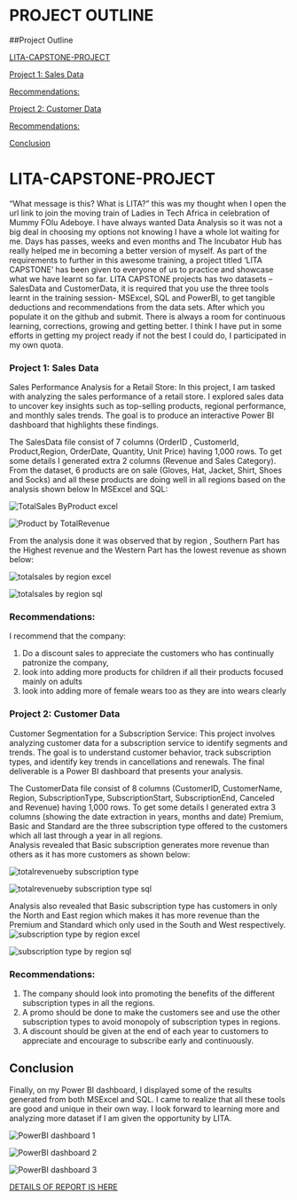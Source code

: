 # PROJECT OUTLINE 

##Project Outline

[LITA-CAPSTONE-PROJECT](#LITA-CAPSTONE-PROJECT)

[Project 1: Sales Data](#Project-1-:-Sales-Data)

[Recommendations:](#Recommendations)

[Project 2: Customer Data](#Project-2:-Customer-Data)

[Recommendations:](#Recommendations:)

[Conclusion](#Conclusion)

# LITA-CAPSTONE-PROJECT
“What message is this? What is LITA?” this was my thought when I open the url link to join the moving train of Ladies in Tech Africa in celebration of Mummy FOlu Adeboye. I have always wanted Data Analysis so it was not a big deal in choosing my options not knowing I have a whole lot waiting for me.
Days has passes, weeks and even months and The Incubator Hub has really helped me in becoming a better version of myself. As part of the requirements to further in this awesome training, a project titled ‘LITA CAPSTONE’ has been given to everyone of us to practice and showcase what we have learnt so far.
LITA CAPSTONE projects has two datasets – SalesData and CustomerData, it is required that you use the three tools learnt in the training session- MSExcel, SQL and PowerBI, to get tangible deductions and recommendations from the data sets. After which you populate it on the github and submit. There is always a room for continuous learning, corrections, growing and getting better. I think I have put in some efforts in getting my project ready if not the best I could do, I participated in my own quota.

###  Project 1: Sales Data
Sales Performance Analysis for a Retail Store: In this project, I am  tasked with analyzing the sales performance of a retail store.  I explored  sales data to uncover key insights such as top-selling products, regional  performance, and monthly sales trends.
The goal is to produce an interactive Power BI  dashboard that highlights these findings.

The SalesData file consist of 7 columns (OrderID	, CustomerId, Product,Region,  OrderDate, Quantity, Unit Price)	 having 1,000 rows. To get some details I generated extra 2 columns (Revenue and Sales Category). 
From the dataset, 6 products are on sale (Gloves, Hat, Jacket, Shirt, Shoes and Socks) and all these products are doing well in all regions based on the analysis shown below In MSExcel and SQL: 
                                
![TotalSales ByProduct excel](https://github.com/user-attachments/assets/56ec7080-d9ee-43b5-937f-07fa775d0f8f)

![Product by TotalRevenue](https://github.com/user-attachments/assets/42e73d82-a393-440f-b709-bd620f7d4398)

From the analysis done it was observed that by region , Southern Part has the Highest revenue and the Western Part has the lowest revenue as shown below:

![totalsales by region excel](https://github.com/user-attachments/assets/05fe786c-dd08-4967-a375-025c7ce98a9b)

![totalsales by region sql](https://github.com/user-attachments/assets/68f6c9d6-c295-45d1-bfda-7e81cc6835a3)

### Recommendations:
I recommend that the company:
1.	Do a discount sales to appreciate the customers who has continually patronize the company,
2.	look into adding more products for children if all their products focused mainly on adults
3.	look into adding more of female wears too as they are into wears clearly



### Project 2: Customer Data
Customer Segmentation for a Subscription Service: This project involves analyzing customer data for a subscription service to identify  segments and trends. The goal is to understand customer behavior, track subscription types,  and identify key trends in cancellations and renewals. 
The final deliverable is a Power BI  dashboard that presents your analysis. 

The CustomerData file consist of 8 columns (CustomerID, CustomerName, Region, SubscriptionType, SubscriptionStart, SubscriptionEnd, Canceled and Revenue) having 1,000 rows. To get some details I generated extra 3 columns (showing the date extraction in years, months and date)
Premium, Basic and Standard are the three subscription type offered to the customers which all last through a year in all regions.  
Analysis revealed that Basic subscription generates more revenue than others as it has more customers as shown below:
   
![totalrevenueby subscription type](https://github.com/user-attachments/assets/e2198e29-7447-4f63-a1a0-18228d04bb1b)

![totalrevenueby subscription type sql](https://github.com/user-attachments/assets/d5be19d9-ee0e-4bf1-8bab-36b2702c3a6d)

Analysis also revealed that Basic subscription type has customers in only the North and East region which makes it has more revenue than the Premium and Standard which only used in the South and West respectively.
![subscription type by region excel](https://github.com/user-attachments/assets/7ae79619-ea08-4928-ad79-056e2d2670d4)

![subscription type by region sql](https://github.com/user-attachments/assets/a0cb2f02-c669-45f3-a00d-f431a0f4b581)

### Recommendations: 
1.	The company should look into promoting the benefits of the different subscription types in all the regions.
2.	A promo should be done to make the customers see and use the other subscription types to avoid monopoly of subscription types in regions.
3.	A discount should be given at the end of each year to customers to appreciate and encourage to subscribe early and continuously.


## Conclusion
Finally, on my Power BI dashboard, I displayed some of the results generated from both MSExcel and SQL. I came to realize that all these tools are good and unique in their own way. I look forward to learning more and analyzing more dataset if I am given the opportunity by LITA.

![PowerBI dashboard 1](https://github.com/user-attachments/assets/346ea871-7298-44a3-8cd8-349debeae83e)

![PowerBI dashboard 2](https://github.com/user-attachments/assets/6da83286-5ad5-4dc6-aa42-6395649e24a2)

![PowerBI dashboard 3](https://github.com/user-attachments/assets/683997ee-8fd6-4daa-b1f3-1f952f01a3e0)


[DETAILS OF REPORT IS HERE](https://drive.google.com/drive/folders/1LsyRSMrsZuhcZGu449eoLcLumGBTKRnH?usp=sharing)
